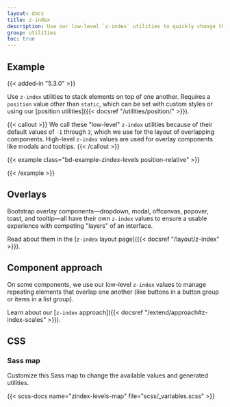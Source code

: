 ```yaml
---
layout: docs
title: z-index
description: Use our low-level `z-index` utilities to quickly change the stack level of an element or component.
group: utilities
toc: true
---
```


## Example

{{< added-in "5.3.0" >}}

Use `z-index` utilities to stack elements on top of one another. Requires a `position` value other than `static`, which can be set with custom styles or using our [position utilities]({{< docsref "/utilities/position/" >}}).

{{< callout >}}
We call these "low-level" `z-index` utilities because of their default values of `-1` through `3`, which we use for the layout of overlapping components. High-level `z-index` values are used for overlay components like modals and tooltips.
{{< /callout >}}

{{< example class="bd-example-zindex-levels position-relative" >}}
<div class="z-n1 position-absolute p-5 bg-primary bg-opacity-25"></div>
<div class="z-0 position-absolute p-5 bg-primary bg-opacity-25"></div>
<div class="z-1 position-absolute p-5 bg-primary bg-opacity-25"></div>
<div class="z-2 position-absolute p-5 bg-primary bg-opacity-25"></div>
<div class="z-3 position-absolute p-5 bg-primary bg-opacity-25"></div>
{{< /example >}}

## Overlays

Bootstrap overlay components—dropdown, modal, offcanvas, popover, toast, and tooltip—all have their own `z-index` values to ensure a usable experience with competing "layers" of an interface.

Read about them in the [`z-index` layout page]({{< docsref "/layout/z-index" >}}).

## Component approach

On some components, we use our low-level `z-index` values to manage repeating elements that overlap one another (like buttons in a button group or items in a list group).

Learn about our [`z-index` approach]({{< docsref "/extend/approach#z-index-scales" >}}).

## CSS

### Sass map

Customize this Sass map to change the available values and generated utilities.

{{< scss-docs name="zindex-levels-map" file="scss/_variables.scss" >}}

